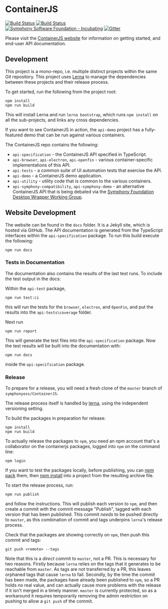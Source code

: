 # ContainerJS
[![Build Status](https://travis-ci.org/symphonyoss/ContainerJS.svg?branch=master)](https://travis-ci.org/symphonyoss/ContainerJS)
[![Build Status](https://ci.appveyor.com/api/projects/status/v5u6x1hv81k4n8v7/branch/master?svg=true)](https://ci.appveyor.com/project/colineberhardt/containerjs)
[![Symphony Software Foundation - Incubating](https://cdn.rawgit.com/symphonyoss/contrib-toolbox/master/images/ssf-badge-incubating.svg)](https://symphonyoss.atlassian.net/wiki/display/FM/Incubating)
[![Gitter](https://img.shields.io/gitter/room/nwjs/nw.js.svg)](https://gitter.im/ContainerJS/Lobby)

Please visit the [ContainerJS website](https://symphonyoss.github.io/ContainerJS/) for information on getting started, and end-user API documentation.

## Development

This project is a mono-repo, i.e. multiple distinct projects within the same Git repository. This project uses [Lerna](https://github.com/lerna/lerna) to manage the dependencies between these projects and their release process.

To get started, run the following from the project root:

```
npm install
npm run build
```

This will install Lerna and run `lerna bootstrap`, which runs `npm install` on all the sub-projects, and links any cross dependencies.

If you want to see ContainerJS in action, the `api-demo` project has a fully-featured demo that can be run against various containers.

The ContainerJS repo contains the following:

 - `api-specification` - the ContainerJS API specified in TypeScript.
 - `api-browser`, `api-electron`, `api-openfin` - various container-specific implementations of this API.
 - `api-tests` - a common suite of UI automation tests that exercise the API.
 - `api-demo` - a ContainerJS demo application.
 - `api-utility` - utility code that is common to the various containers.
 - `api-symphony-compatibility`, `api-symphony-demo` - an alternative ContainerJS API that is being debated via the [Symphony Foundation Desktop Wrapper Working Group](https://symphonyoss.atlassian.net/wiki/display/WGDWAPI/Proposed+Standard+API+Specifications).

## Website Development

The website can be found in the `docs` folder. It is a Jekyll site, which is hosted via GitHub. The API documentation is generated from the TypeScript interfaces within the `api-specification` package. To run this build execute the following:

```
npm run docs
```

### Tests in Documentation

The documentation also contains the results of the last test runs. To include the test output in the docs:

Within the `api-test` package,
```
npm run test:ci
```

this will run the tests for the `browser`, `electron`, and `OpenFin`, and put the results into the `api-tests\coverage` folder.

Next run
```
npm run report
```

This will generate the test files into the `api-specification` package. Now the test results will be built into the documentation with:

```
npm run docs
```

inside the `api-specification` package.

### Release

To prepare for a release, you will need a fresh clone of the `master` branch of `symphonyoss/ContainerJS`.

The release process itself is handled by [lerna](https://lernajs.io/), using the independent versioning setting.

To build the packages in preparation for release:

```shell-script
npm install
npm run build
```

To actually release the packages to `npm`, you need an npm account that's a collaborator on the containerjs packages, logged into `npm` on the command line:

```shell-script
npm login
```

If you want to test the packages locally, before publishing, you can [npm pack](https://docs.npmjs.com/cli/pack) them, then [npm install](https://docs.npmjs.com/cli/install) into a project from the resulting archive file.

To start the release process, run:

```shell-script
npm run publish
```

and follow the instructions. This will publish each version to `npm`, and then create a commit with the commit message "Publish", tagged with each version that has been published. This commit _needs_ to be pushed directly to `master`, as this combination of commit and tags underpins `lerna`'s release process.

Check that the packages are showing correctly on `npm`, then push this commit and tags:

```shell-script
git push <remote> --tags
```

Note that this is a _direct_ commit to `master`, not a PR. This is necessary for two reasons. Firstly because `lerna` relies on the tags that it generates to be reachable from `master`. As tags are not transferred by a PR, this leaves orphaned tags that cause `lerna` to fail. Secondly, by the time the commit has been made, the packages have already been published to `npm`, so a PR holds no real value, and can actually cause more problems with the release if it isn't merged in a timely manner. `master` is currently protected, so as a workaround it requires temporarily removing the admin restriction on pushing to allow a `git push` of the commit.